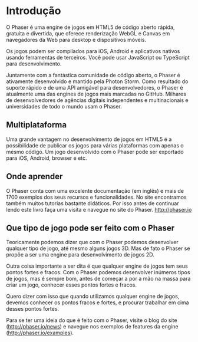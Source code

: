 # Introdução

O Phaser é uma engine de jogos em HTML5 de código aberto rápida, gratuita e divertida, que oferece renderização WebGL e Canvas em navegadores da Web para desktop e dispositivos móveis.

Os jogos podem ser compilados para iOS, Android e aplicativos nativos usando ferramentas de terceiros. Você pode usar JavaScript ou TypeScript para desenvolvimento.

Juntamente com a fantástica comunidade de código aberto, o Phaser é ativamente desenvolvido e mantido pela Photon Storm. Como resultado do suporte rápido e de uma API amigável para desenvolvedores, o Phaser é atualmente uma das engines de jogos mais marcadas no GitHub. Milhares de desenvolvedores de agências digitais independentes e multinacionais e universidades de todo o mundo usam o Phaser.
## Multiplataforma

Uma grande vantagem no desenvolvimento de jogos em HTML5 é a possibilidade de publicar os jogos para várias plataformas com apenas o mesmo código. Um jogo desenvolvido com o Phaser pode ser exportado para iOS, Android, browser e etc.

## Onde aprender
O Phaser conta com uma excelente documentação (em inglês) e mais de 1700 exemplos dos seus recursos e funcionalidades. No site encontramos também muitos tutorias bastante didáticos. Por isso antes de continuar lendo este livro faça uma visita e navegue no site do Phaser. http://phaser.io

## Que tipo de jogo pode ser feito com o Phaser
Teoricamente podemos dizer que com o Phaser podemos desenvolver qualquer tipo de jogo, até mesmo alguns jogos 3D. Mas de fato o Phaser se propõe a ser uma engine para desenvolvimento de jogos 2D.

Outra coisa importante a ser dita é que qualquer engine de jogos tem seus pontos fortes e fracos. Com o Phaser podemos desenvolver inúmeros tipos de jogos, mas é sempre bom, antes de começar a por a mão na massa para criar um jogo, conhecer esses pontos fortes e fracos.

Quero dizer com isso que quando utilizamos qualquer engine de jogos, devemos conhecer os pontos fracos e fortes, e procurar trabalhar em cima desses pontos fortes.

Para se ter uma ideia do que é feito com o Phaser, visite o blog do site (http://phaser.io/news) e navegue nos exemplos de features da engine (http://phaser.io/examples).
